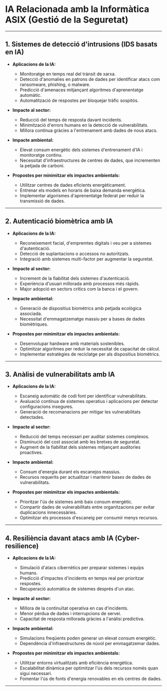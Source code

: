 # IA Relacionada amb la Informàtica ASIX (Gestió de la Seguretat)
---

## 1. Sistemes de detecció d'intrusions (IDS basats en IA)

- **Aplicacions de la IA:**
  - Monitoratge en temps real del trànsit de xarxa.
  - Detecció d'anomalies en patrons de dades per identificar atacs com ransomware, phishing, o malware.
  - Predicció d'amenaces mitjançant algoritmes d'aprenentatge automàtic.
  - Automatització de respostes per bloquejar tràfic sospitós.

- **Impacte al sector:**
  - Reducció del temps de resposta davant incidents.
  - Minimització d'errors humans en la detecció de vulnerabilitats.
  - Millora contínua gràcies a l'entrenament amb dades de nous atacs.

- **Impacte ambiental:**
  - Elevat consum energètic dels sistemes d'entrenament d'IA i monitoratge continu.
  - Necessitat d'infraestructures de centres de dades, que incrementen la petjada de carboni.

- **Propostes per minimitzar els impactes ambientals:**
  - Utilitzar centres de dades eficients energèticament.
  - Entrenar els models en horaris de baixa demanda energètica.
  - Implementar algorismes d'aprenentatge federat per reduir la transmissió de dades.

---

## 2. Autenticació biomètrica amb IA

- **Aplicacions de la IA:**
  - Reconeixement facial, d'empremtes digitals i veu per a sistemes d'autenticació.
  - Detecció de suplantacions o accessos no autoritzats.
  - Integració amb sistemes multi-factor per augmentar la seguretat.

- **Impacte al sector:**
  - Increment de la fiabilitat dels sistemes d'autenticació.
  - Experiència d'usuari millorada amb processos més ràpids.
  - Major adopció en sectors crítics com la banca i el govern.

- **Impacte ambiental:**
  - Generació de dispositius biomètrics amb petjada ecològica associada.
  - Necessitat d'emmagatzematge massiu per a bases de dades biomètriques.

- **Propostes per minimitzar els impactes ambientals:**
  - Desenvolupar hardware amb materials sostenibles.
  - Optimitzar algoritmes per reduir la necessitat de capacitat de càlcul.
  - Implementar estratègies de reciclatge per als dispositius biomètrics.

---

## 3. Anàlisi de vulnerabilitats amb IA

- **Aplicacions de la IA:**
  - Escaneig automàtic de codi font per identificar vulnerabilitats.
  - Avaluació contínua de sistemes operatius i aplicacions per detectar configuracions insegures.
  - Generació de recomanacions per mitigar les vulnerabilitats detectades.

- **Impacte al sector:**
  - Reducció del temps necessari per auditar sistemes complexos.
  - Disminució del cost associat amb les bretxes de seguretat.
  - Augment de la fiabilitat dels sistemes mitjançant auditories proactives.

- **Impacte ambiental:**
  - Consum d'energia durant els escanejos massius.
  - Recursos requerits per actualitzar i mantenir bases de dades de vulnerabilitats.

- **Propostes per minimitzar els impactes ambientals:**
  - Prioritzar l'ús de sistemes amb baix consum energètic.
  - Compartir dades de vulnerabilitats entre organitzacions per evitar duplicacions innecessàries.
  - Optimitzar els processos d'escaneig per consumir menys recursos.

---

## 4. Resiliència davant atacs amb IA (Cyber-resilience)

- **Aplicacions de la IA:**
  - Simulació d'atacs cibernètics per preparar sistemes i equips humans.
  - Predicció d'impactes d'incidents en temps real per prioritzar respostes.
  - Recuperació automàtica de sistemes després d'un atac.

- **Impacte al sector:**
  - Millora de la continuïtat operativa en cas d'incidents.
  - Menor pèrdua de dades i interrupcions de servei.
  - Capacitat de resposta millorada gràcies a l'anàlisi predictiva.

- **Impacte ambiental:**
  - Simulacions freqüents poden generar un elevat consum energètic.
  - Dependència d'infraestructures de núvol per emmagatzemar dades.

- **Propostes per minimitzar els impactes ambientals:**
  - Utilitzar entorns virtualitzats amb eficiència energètica.
  - Escalabilitat dinàmica per optimitzar l'ús dels recursos només quan sigui necessari.
  - Fomentar l'ús de fonts d'energia renovables en els centres de dades.

---